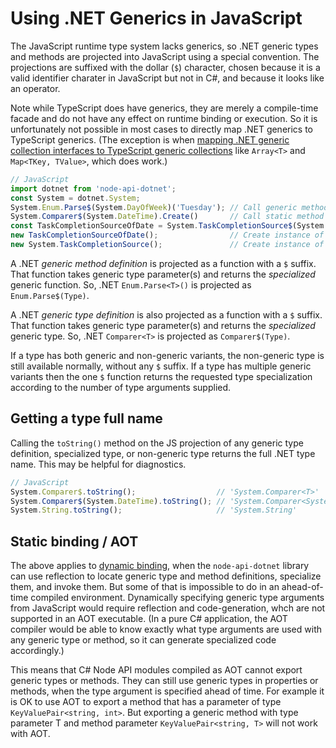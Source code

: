 # Using .NET Generics in JavaScript
The JavaScript runtime type system lacks generics, so .NET generic types and methods are projected
into JavaScript using a special convention. The projections are suffixed with the dollar (`$`)
character, chosen because it is a valid identifier charater in JavaScript but not in C#, and
because it looks like an operator.

Note while TypeScript does have generics, they are merely a compile-time facade and do not have
any effect on runtime binding or execution. So it is unfortunately not possible in most cases
to directly map .NET generics to TypeScript generics. (The exception is when [mapping .NET generic
collection interfaces to TypeScript generic collections](./typescript.md#collection-types) like
`Array<T>` and `Map<TKey, TValue>`, which does work.)

```JavaScript
// JavaScript
import dotnet from 'node-api-dotnet';
const System = dotnet.System;
System.Enum.Parse$(System.DayOfWeek)('Tuesday'); // Call generic method
System.Comparer$(System.DateTime).Create()       // Call static method on generic class
const TaskCompletionSourceOfDate = System.TaskCompletionSource$(System.DateTime);
new TaskCompletionSourceOfDate();                // Create instance of generic class
new System.TaskCompletionSource();               // Create instance of non-generic class
```

A .NET _generic method definition_ is projected as a function with a `$` suffix. That function
takes generic type parameter(s) and returns the _specialized_ generic function. So, .NET
`Enum.Parse<T>()` is projected as `Enum.Parse$(Type)`.

A .NET _generic type definition_ is also projected as a function with a `$` suffix. That function
takes generic type parameter(s) and returns the _specialized_ generic type. So, .NET `Comparer<T>`
is projected as `Comparer$(Type)`.

If a type has both generic and non-generic variants, the non-generic type is still available
normally, without any `$` suffix. If a type has multiple generic variants then the one `$` function
returns the requested type specialization according to the number of type arguments supplied.

## Getting a type full name
Calling the `toString()` method on the JS projection of any generic type definition, specialized
type, or non-generic type returns the full .NET type name. This may be helpful for diagnostics.

```JavaScript
// JavaScript
System.Comparer$.toString();                  // 'System.Comparer<T>'
System.Comparer$(System.DateTime).toString(); // 'System.Comparer<System.DateTime>
System.String.toString();                     // 'System.String'
```

## Static binding / AOT
The above applies to [dynamic binding](./dynamic-invoke.md), when the `node-api-dotnet` library
can use reflection to locate generic type and method definitions, specialize them, and invoke them.
But some of that is impossible to do in an ahead-of-time compiled environment. Dynamically
specifying generic type arguments from JavaScript would require reflection and code-generation,
whch are not supported in an AOT executable. (In a pure C# application, the AOT compiler would be
able to know exactly what type arguments are used with any generic type or method, so it can
generate specialized code accordingly.)

This means that C# Node API modules compiled as AOT cannot export generic types or methods.
They can still use generic types in properties or methods, when the type argument is specified
ahead of time. For example it is OK to use AOT to export a method that has a parameter of type
`KeyValuePair<string, int>`. But exporting a generic method with type parameter T and method
parameter `KeyValuePair<string, T>` will not work with AOT.
